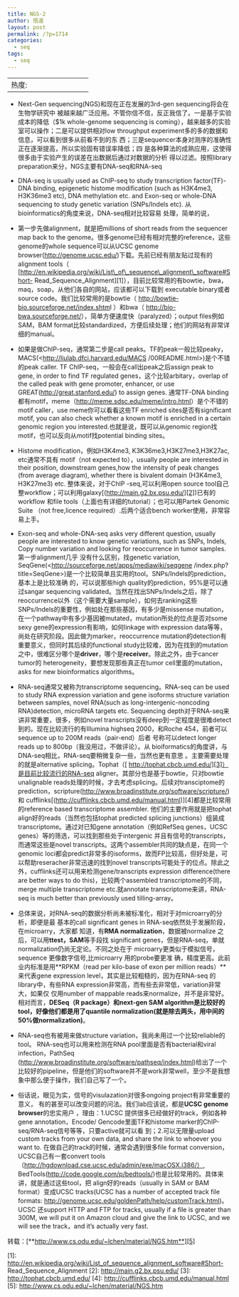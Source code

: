 ```yaml
---
title: NGS-2
author: 悟道
layout: post
permalink: /?p=1714
categories:
  - seq
tags:
  - seq
---
```

<table>
  <tr cellpadding=0><td>
    热度:
  </td><td cellpadding=0><img src='http://210.75.224.29/wordpress/wp-content/plugins/statpresscn/images/sun.gif' width=10 height=10 border=0 /></td><td cellpadding=0><img src='http://210.75.224.29/wordpress/wp-content/plugins/statpresscn/images/sun_dark.gif' width=10 height=10 border=0 /></td><td cellpadding=0><img src='http://210.75.224.29/wordpress/wp-content/plugins/statpresscn/images/sun_dark.gif' width=10 height=10 border=0 /></td><td cellpadding=0><img src='http://210.75.224.29/wordpress/wp-content/plugins/statpresscn/images/sun_dark.gif' width=10 height=10 border=0 /></td><td cellpadding=0><img src='http://210.75.224.29/wordpress/wp-content/plugins/statpresscn/images/sun_dark.gif' width=10 height=10 border=0 /></td></tr>
</table>

*   Next-Gen sequencing(NGS)和现在正在发展的3rd-gen sequencing将会在生物学研究中 被越来越广泛应用。不管你信不信，反正我信了。一是基于实验成本的降低（$1k whole-genome sequencing is coming），越来越多的实验室可以操作；二是可以提供相对low throughput experiment多的多的数据和信息，可以看到很多从前看不到的东 西；三是sequencer本身对测序的准确性正在逐渐提高，所以实验固有错误率降低；四 是各种算法的成熟应用，这使得很多由于实验产生的误差在出数据后通过对数据的分析 得以过滤。按照library preparation来分，NGS主要有DNA-seq和RNA-seq

*   DNA-seq is usually used as ChIP-seq to study transcription factor(TF)-DNA binding, epigenetic histome modification (such as H3K4me3, H3K36me3 etc), DNA methylation etc. and Exon-seq or whole-DNA sequencing to study genetic variation (SNPs/Indels etc). 从bioinformatics的角度来说，DNA-seq相对比较容易 处理，简单的说，
*   第一步先做alignment，就是把millions of short reads from the sequencer map back to the genome。很多genome已经有相对完整的reference，这些 genome的whole sequence可以从UCSC genome browser(http://genome.ucsc.edu/)下载。先前已经有朋友贴过现有的alignment tools（ [http://en.wikipedia.org/wiki/List\_of\_sequence\_alignment\_software#Short- Read\_Sequence\_Alignment][1]），目前比较常用的有bowtie，bwa，maq，soap，从他们各自的网站，应该都可以下载到 executable binary或者source code。我们比较常用的是bowtie（ <http://bowtie-bio.sourceforge.net/index.shtm>l ）和bwa（ <http://bio-bwa.sourceforge.net/>），简单方便速度快（paralyzed）；output files例如SAM，BAM format比较standardized，方便后续处理；他们的网站有非常详细的manual。
*   如果是做ChIP-seq，通常第二步是call peaks。TF的peak一般比较peaky，MACS(<http://liulab.dfci.harvard.edu/MACS /00README.html>)是个不错的peak caller. TF ChIP-seq，一般会在call出peak之后assign peak to gene, in order to find TF regulated genes，这个比较arbitary，overlap of the called peak with gene promoter, enhancer, or use GREAT(<http://great.stanford.edu/>) to assign genes. 通常TF-DNA binding都有motif，meme（<http://meme.sdsc.edu/meme/intro.html>）是个不错的motif caller，use meme你可以看看这些TF enriched sites是否有significant motif, you can also check whether a known motif is enriched in a certain genomic region you interested.也就是说，既可以从genomic region找motif，也可以反向从motif找potential binding sites。
*   Histome modification，例如H3K4me3, K3K36me3,H3K27me3,H3K27ac, etc通常不具有 motif（not expected to），usually people are interested in their position, downstream genes,how the intensity of peak changes (from average diagram), whether there is bivalent domain (H3K4me3, H3K27me3) etc. 整体来说，对于ChIP -seq,可以利用open source tool自己整workflow；可以利用galaxy[(http://main.g2.bx.psu.edu/][2])已有的workflow 和file tools（上面也有详细的tutorial）；也可以用Partek Genomic Suite （not free,licence required）.后两个适合bench worker使用，非常容易上手。
*   Exon-seq and whole-DNA-seq asks very different question, usually people are interested to know genetic variations, such as SNPs, Indels, Copy number variation and looking for reoccurrence in tumor samples. 第一步alignment几乎 没有什么区别，找genetic variation, SeqGene(<http://sourceforge.net/apps/mediawiki/seqgene /index.php?title=SeqGene>)是一个比较简单且实用的tool。SNPs/Indels的prediction，基本上是比较准确 的，可以说那些high quality的prediction，95%是可以通过sangar sequencing validated。当然在找出SNPs/Indels之后，除了reoccurrence以外（这个需要大量sample），如何去ranking这些 SNPs/Indels的重要性，例如处在那些基因，有多少是missense mutation，在一个pathway中有多少基因被mutated，mutation所处的位点是否对some sexy gene的expression有影响，如何linkage with expression data等等，尚处在研究阶段。因此做为marker，reoccurrence mutation的detection有重要意义，但同时其后续的functional study比较难，因为在找到的mutation之中，很难区分哪个是**driver**，哪个是**receiver**。除此之外，由于cancer tumor的 heterogeneity，要想发现那些真正在tumor cell里面的mutation，asks for new bioinformatics algorithms。
*   RNA-seq通常又被称为transcriptome sequencing。RNA-seq can be used to study RNA expression variation and gene isoforms structure variation between samples, novel RNA(such as long-intergenic-noncoding RNA)detection, microRNA targets etc. Sequencing depth对于RNA-seq来讲非常重要，很多，例如novel transcripts没有deep到一定程度是很难detect到的。现在比较流行的有Illumina highseq 2000，和Roche 454，前者可以sequence up to 200M reads（pair-end）后者 号称可以detect longer reads up to 800bp（我没用过，不做评论）。从 bioiformatics的角度讲，与DNA-seq相比，RNA-seq要稍微复杂一些，当然也更有意思 。主要需要处理的就是alternative splicing。Tophat（[ http://tophat.cbcb.umd.edu/][3]）是目前比较流行的RNA-seq aligner。其部分也是基于bowtie，只对bowtie unalignable reads处理的时候，才去考虑splicing。后续对transciptome的 prediction，scripture(<http://www.broadinstitute.org/software/scripture/>)和 cufflinks[(http://cufflinks.cbcb.umd.edu/manual.html)][4]都是比较常用的reference based transcriptome assembler. 他们的主要作用就是把tophat align好的reads（当然也包括tophat predicted splicing junctions）组装成transcriptome。通过对已知gene annotation（例如RefSeq genes，UCSC genes）等的筛选，可以找到那些处于intergenic 并且有信号的transcripts，而通常这些是novel transcripts。这两个assembler共同的缺点是，在同一个genomic loci都会predict非常多的isoforms，故而FP比较高，但好处是，可以帮助reseracher非常迅速的找到novel transcripts可能处于的位点。除此之外，cufflinks还可以用来检测gene/transcripts expression difference(there are better ways to do this)，比较两个assembled transcriptome的不同，merge multiple transcriptome etc.就annotate transcriptome来讲，RNA-seq is much better than previously used tilling-array。
*   总体来说，对RNA-seq的数据分析尚未被标准化，相对于对microarry的分析，即便是最 基本的call significant genes in RNA-seq依然处于发展阶段，在microarry，大家都 知道，有**RMA normalization**，数据被normalize 之后，可以用**ttest，SAM**等手段找 significant genes，但是RNA-seq，单就normalization仍尚无定论。不同之处在于 microarry更类似于模拟信号，sequence 更像数字信号,比microarry 用的probe要更准 确，精度更高。此前业内标准是用**RPKM（read per kilo-base of exon per million reads）**来代表gene expression level，其实是比较粗糙的，因为在RNA-seq 的 library中，有些RNA expression非常高，而有些去非常低，variation非常大，如果仅 仅用number of mappable reads来normalize，并不是非常好。相对而言，**DESeq（R package）和next-gen SAM algorithm是比较好的tool，好像他们都是用了quantile normalization(就是除去两头，用中间的50%做normalization)**。
*   RNA-seq也有被用来做structure variation，我尚未用过一个比较reliable的tool。 RNA-seq也可以用来检测在RNA pool里面是否有bacterial和viral infection，PathSeq (http://www.broadinstitute.org/software/pathseq/index.html)给出了一个比较好的pipeline，但是他们的software并不是work非常well，至少不是我想象中那么便于操作，我们自己写了一个。
*   俗话说，眼见为实，信号的visulazation对很多ongoing project有非常重要的意义， 有的甚至可以改变问题的问法。我们lab应该说，都是**UCSC genome browser**的忠实用户 ，理由：1.UCSC 提供很多已经做好的track，例如各种gene annotation，Encode/ Gencode里面TF和histome marker的ChIP-seq/RNA-seq信号等等，只要active就可以看 到；2.可以无限量upload custom tracks from your own data, and share the link to whoever you want to. 在做自己的track的时候，通常会遇到很多file format conversion，UCSC自己有一套convert tools（http://hgdownload.cse.ucsc.edu/admin/exe/macOSX.i386/）, BedTools(http://code.google.com/p/bedtools/)也是比较常用的。具体来讲，就是通过这些tool，把 align好的reads（usually in SAM or BAM format）变成UCSC tracks(UCSC has a number of accepted track file formats: http://genome.ucsc.edu/goldenPath/help/customTrack.html)。UCSC 还support HTTP and FTP for tracks, usually if a file is greater than 300M, we will put it on Amazon cloud and give the link to UCSC, and we will see the track，and it’s actually very fast.

转载：[**http://www.cs.odu.edu/~lchen/material/NGS.htm**][5]

 [1]: http://en.wikipedia.org/wiki/List_of_sequence_alignment_software#Short- Read_Sequence_Alignment
 [2]: http://main.g2.bx.psu.edu/
 [3]: http://tophat.cbcb.umd.edu/
 [4]: http://cufflinks.cbcb.umd.edu/manual.html
 [5]: http://www.cs.odu.edu/~lchen/material/NGS.htm